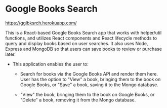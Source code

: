 # Google Books Search
https://gglbksrch.herokuapp.com/

This is a React-based Google Books Search app that works with helper/util functions, and utilizes React components and React lifecycle methods to query and display books based on user searches. It also uses Node, Express and MongoDB so that users can save books to review or purchase later.

* This application enables the user to:

  * Search for books via the Google Books API and render them here. User has the option to "View" a book, bringing them to the book on Google Books, or "Save" a book, saving it to the Mongo database.

  * "View" the book, bringing them to the book on Google Books, or "Delete" a book, removing it from the Mongo database.

